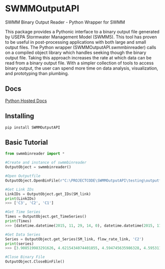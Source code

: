 # SWMMOutputAPI
SWMM Binary Output Reader - Python Wrapper for SWMM

This package provides a Pythonic interface to a binary output file generated by USEPA Stormwater Management Model (SWMM5). This tool has proven to be useful in post-processing applications with both large and small output files.  The Python wrapper (SWMMOutputAPI.swmmbinreader) calls on a compiled object library which handles seeking though the binary output file.  Taking this approach increases the rate at which data can be read from a binary output file. With a simpler collection of tools to access binary output, the user can spend more time on data analysis, visualization, and prototyping than plumbing.  

## Docs

[Python Hosted Docs](http://pythonhosted.org/SWMMOutputAPI/index.html)

## Installing

`pip install SWMMOutputAPI`


## Basic Tutorial

```python
from swmmbinreader import *

#Create and instance of swmmbinreader
OutputObject = swmmbinreader()

#Open Outputfile
OutputObject.OpenBinFile(r"C:\PROJECTCODE\SWMMOutputAPI\testing\outputfile.out")

#Get Link IDs
LinkIDs = OutputObject.get_IDs(SM_link)
print(LinkIDs)
>>> ['C3', 'C2', 'C1']

#Get Time Series
Times = OutputObject.get_TimeSeries()
print(Times)
>>> [datetime.datetime(2015, 11, 29, 14, 0), datetime.datetime(2015, 11, 29, 14, 1), ..., datetime.datetime(2015, 11, 29, 14, 9)]

#Get Data Series
Series = OutputObject.get_Series(SM_link, flow_rate_link, 'C2')
print(series)
>>> [3.908519983291626, 4.6215434074401855, 4.594745635986328, 4.595311641693115, ...,  4.595311641693115]

#Close Binary File
OutputObject.CloseBinFile()

```

